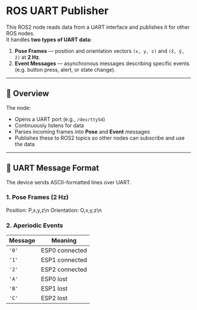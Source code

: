 # ROS UART Publisher

This ROS2 node reads data from a UART interface and publishes it for other ROS nodes.  
It handles **two types of UART data**:

1. **Pose Frames** — position and orientation vectors `(x, y, z)` and `(x̂, ŷ, ẑ)` at **2 Hz**.  
2. **Event Messages** — asynchronous messages describing specific events (e.g. button press, alert, or state change).

---

## 📘 Overview

The node:
- Opens a UART port (e.g., `/dev/ttyS4`)
- Continuously listens for data
- Parses incoming frames into **Pose** and **Event** messages
- Publishes these to ROS2 topics so other nodes can subscribe and use the data

---

## 🧾 UART Message Format

The device sends ASCII-formatted lines over UART.

### 1. Pose Frames (2 Hz)

Position:    P,x,y,z\n
Orientation: O,x,y,z\n

### 2. Aperiodic Events

| Message | Meaning        |
| ------- | -------------- |
| `'0'`   | ESP0 connected |
| `'1'`   | ESP1 connected |
| `'2'`   | ESP2 connected |
| `'A'`   | ESP0 lost      |
| `'B'`   | ESP1 lost      |
| `'C'`   | ESP2 lost      |
